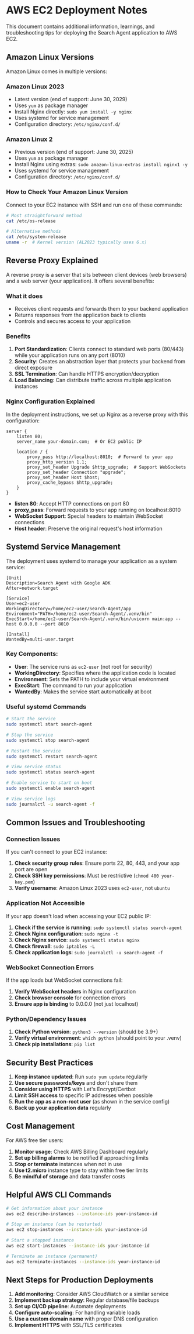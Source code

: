 # AWS EC2 Deployment Notes

This document contains additional information, learnings, and troubleshooting tips for deploying the Search Agent application to AWS EC2.

## Amazon Linux Versions

Amazon Linux comes in multiple versions:

### Amazon Linux 2023
- Latest version (end of support: June 30, 2029)
- Uses `yum` as package manager
- Install Nginx directly: `sudo yum install -y nginx`
- Uses systemd for service management
- Configuration directory: `/etc/nginx/conf.d/`

### Amazon Linux 2
- Previous version (end of support: June 30, 2025)
- Uses `yum` as package manager
- Install Nginx using extras: `sudo amazon-linux-extras install nginx1 -y`
- Uses systemd for service management
- Configuration directory: `/etc/nginx/conf.d/`

### How to Check Your Amazon Linux Version
Connect to your EC2 instance with SSH and run one of these commands:
```bash
# Most straightforward method
cat /etc/os-release

# Alternative methods
cat /etc/system-release
uname -r  # Kernel version (AL2023 typically uses 6.x)
```

## Reverse Proxy Explained

A reverse proxy is a server that sits between client devices (web browsers) and a web server (your application). It offers several benefits:

### What it does
- Receives client requests and forwards them to your backend application
- Returns responses from the application back to clients
- Controls and secures access to your application

### Benefits
1. **Port Standardization**: Clients connect to standard web ports (80/443) while your application runs on any port (8010)
2. **Security**: Creates an abstraction layer that protects your backend from direct exposure
3. **SSL Termination**: Can handle HTTPS encryption/decryption
4. **Load Balancing**: Can distribute traffic across multiple application instances

### Nginx Configuration Explained
In the deployment instructions, we set up Nginx as a reverse proxy with this configuration:

```nginx
server {
    listen 80;
    server_name your-domain.com;  # Or EC2 public IP

    location / {
        proxy_pass http://localhost:8010;  # Forward to your app
        proxy_http_version 1.1;
        proxy_set_header Upgrade $http_upgrade;  # Support WebSockets
        proxy_set_header Connection "upgrade";
        proxy_set_header Host $host;
        proxy_cache_bypass $http_upgrade;
    }
}
```

- **listen 80**: Accept HTTP connections on port 80
- **proxy_pass**: Forward requests to your app running on localhost:8010
- **WebSocket Support**: Special headers to maintain WebSocket connections
- **Host header**: Preserve the original request's host information

## Systemd Service Management

The deployment uses systemd to manage your application as a system service:

```
[Unit]
Description=Search Agent with Google ADK
After=network.target

[Service]
User=ec2-user
WorkingDirectory=/home/ec2-user/Search-Agent/app
Environment="PATH=/home/ec2-user/Search-Agent/.venv/bin"
ExecStart=/home/ec2-user/Search-Agent/.venv/bin/uvicorn main:app --host 0.0.0.0 --port 8010

[Install]
WantedBy=multi-user.target
```

### Key Components:
- **User**: The service runs as `ec2-user` (not root for security)
- **WorkingDirectory**: Specifies where the application code is located
- **Environment**: Sets the PATH to include your virtual environment
- **ExecStart**: The command to run your application
- **WantedBy**: Makes the service start automatically at boot

### Useful systemd Commands
```bash
# Start the service
sudo systemctl start search-agent

# Stop the service
sudo systemctl stop search-agent

# Restart the service
sudo systemctl restart search-agent

# View service status
sudo systemctl status search-agent

# Enable service to start on boot
sudo systemctl enable search-agent

# View service logs
sudo journalctl -u search-agent -f
```

## Common Issues and Troubleshooting

### Connection Issues
If you can't connect to your EC2 instance:
1. **Check security group rules**: Ensure ports 22, 80, 443, and your app port are open
2. **Check SSH key permissions**: Must be restrictive (`chmod 400 your-key.pem`)
3. **Verify username**: Amazon Linux 2023 uses `ec2-user`, not `ubuntu`

### Application Not Accessible
If your app doesn't load when accessing your EC2 public IP:
1. **Check if the service is running**: `sudo systemctl status search-agent`
2. **Check Nginx configuration**: `sudo nginx -t`
3. **Check Nginx service**: `sudo systemctl status nginx`
4. **Check firewall**: `sudo iptables -L`
5. **Check application logs**: `sudo journalctl -u search-agent -f`

### WebSocket Connection Errors
If the app loads but WebSocket connections fail:
1. **Verify WebSocket headers** in Nginx configuration
2. **Check browser console** for connection errors
3. **Ensure app is binding** to 0.0.0.0 (not just localhost)

### Python/Dependency Issues
1. **Check Python version**: `python3 --version` (should be 3.9+)
2. **Verify virtual environment**: `which python` (should point to your .venv)
3. **Check pip installations**: `pip list`

## Security Best Practices

1. **Keep instance updated**: Run `sudo yum update` regularly
2. **Use secure passwords/keys** and don't share them
3. **Consider using HTTPS** with Let's Encrypt/Certbot
4. **Limit SSH access** to specific IP addresses when possible
5. **Run the app as a non-root user** (as shown in the service config)
6. **Back up your application data** regularly

## Cost Management

For AWS free tier users:
1. **Monitor usage**: Check AWS Billing Dashboard regularly
2. **Set up billing alarms** to be notified if approaching limits
3. **Stop or terminate** instances when not in use
4. **Use t2.micro** instance type to stay within free tier limits
5. **Be mindful of storage** and data transfer costs

## Helpful AWS CLI Commands

```bash
# Get information about your instance
aws ec2 describe-instances --instance-ids your-instance-id

# Stop an instance (can be restarted)
aws ec2 stop-instances --instance-ids your-instance-id

# Start a stopped instance
aws ec2 start-instances --instance-ids your-instance-id

# Terminate an instance (permanent)
aws ec2 terminate-instances --instance-ids your-instance-id
```

## Next Steps for Production Deployments

1. **Add monitoring**: Consider AWS CloudWatch or a similar service
2. **Implement backup strategy**: Regular database/file backups
3. **Set up CI/CD pipeline**: Automate deployments
4. **Configure auto-scaling**: For handling variable loads
5. **Use a custom domain name** with proper DNS configuration
6. **Implement HTTPS** with SSL/TLS certificates